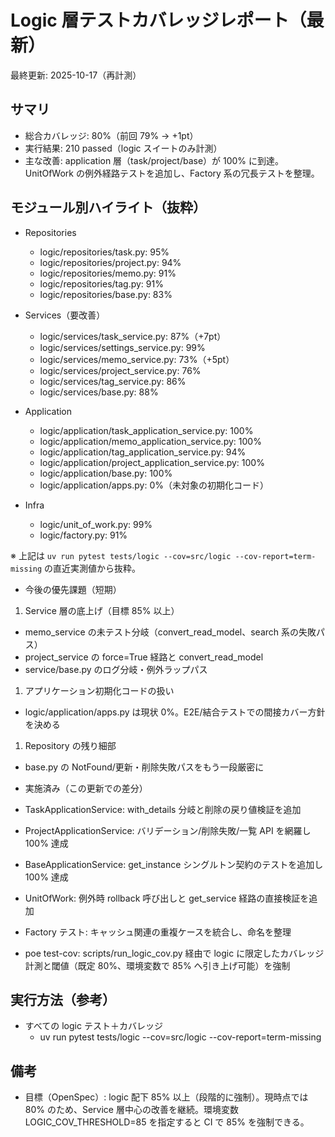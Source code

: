 # Logic 層テストカバレッジレポート（最新）

最終更新: 2025-10-17（再計測）

## サマリ

- 総合カバレッジ: 80%（前回 79% → +1pt）
- 実行結果: 210 passed（logic スイートのみ計測）
- 主な改善: application 層（task/project/base）が 100% に到達。UnitOfWork の例外経路テストを追加し、Factory 系の冗長テストを整理。

## モジュール別ハイライト（抜粋）

- Repositories

  - logic/repositories/task.py: 95%
  - logic/repositories/project.py: 94%
  - logic/repositories/memo.py: 91%
  - logic/repositories/tag.py: 91%
  - logic/repositories/base.py: 83%

- Services（要改善）

  - logic/services/task_service.py: 87%（+7pt）
  - logic/services/settings_service.py: 99%
  - logic/services/memo_service.py: 73%（+5pt）
  - logic/services/project_service.py: 76%
  - logic/services/tag_service.py: 86%
  - logic/services/base.py: 88%

- Application

  - logic/application/task_application_service.py: 100%
  - logic/application/memo_application_service.py: 100%
  - logic/application/tag_application_service.py: 94%
  - logic/application/project_application_service.py: 100%
  - logic/application/base.py: 100%
  - logic/application/apps.py: 0%（未対象の初期化コード）

- Infra
  - logic/unit_of_work.py: 99%
  - logic/factory.py: 91%

※ 上記は `uv run pytest tests/logic --cov=src/logic --cov-report=term-missing` の直近実測値から抜粋。

- 今後の優先課題（短期）

1. Service 層の底上げ（目標 85% 以上）

- memo_service の未テスト分岐（convert_read_model、search 系の失敗パス）
- project_service の force=True 経路と convert_read_model
- service/base.py のログ分岐・例外ラップパス

1. アプリケーション初期化コードの扱い

- logic/application/apps.py は現状 0%。E2E/結合テストでの間接カバー方針を決める

1. Repository の残り細部

- base.py の NotFound/更新・削除失敗パスをもう一段厳密に

- 実施済み（この更新での差分）

- TaskApplicationService: with_details 分岐と削除の戻り値検証を追加
- ProjectApplicationService: バリデーション/削除失敗/一覧 API を網羅し 100% 達成
- BaseApplicationService: get_instance シングルトン契約のテストを追加し 100% 達成
- UnitOfWork: 例外時 rollback 呼び出しと get_service 経路の直接検証を追加
- Factory テスト: キャッシュ関連の重複ケースを統合し、命名を整理
- poe test-cov: scripts/run_logic_cov.py 経由で logic に限定したカバレッジ計測と閾値（既定 80%、環境変数で 85% へ引き上げ可能）を強制

## 実行方法（参考）

- すべての logic テスト＋カバレッジ
  - uv run pytest tests/logic --cov=src/logic --cov-report=term-missing

## 備考

- 目標（OpenSpec）: logic 配下 85% 以上（段階的に強制）。現時点では 80% のため、Service 層中心の改善を継続。環境変数 LOGIC_COV_THRESHOLD=85 を指定すると CI で 85% を強制できる。
